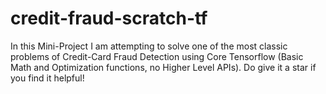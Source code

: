 # credit-fraud-scratch-tf
In this Mini-Project I am attempting to solve one of the most classic problems of Credit-Card Fraud Detection using Core Tensorflow (Basic Math and Optimization functions, no Higher Level APIs). Do give it a star if you find it helpful! 
